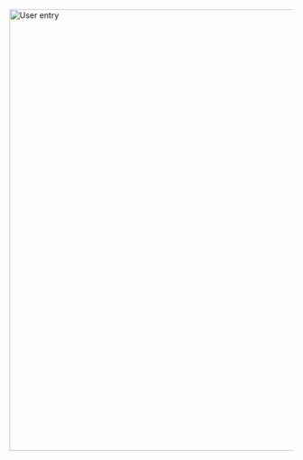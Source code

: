 <img width="1570" height="783" alt="User entry" src="https://github.com/user-attachments/assets/b735d340-1ac3-402f-9498-d4c46ec76240" />
